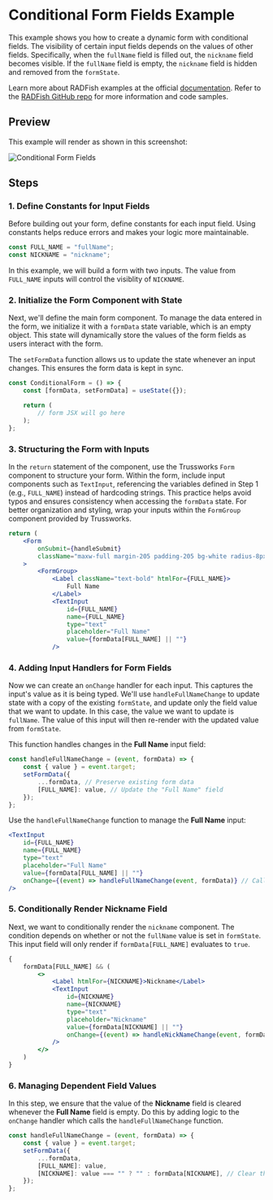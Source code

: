 # Conditional Form Fields Example

This example shows you how to create a dynamic form with conditional fields. The visibility of certain input fields depends on the values of other fields.  Specifically, when the `fullName` field is filled out, the `nickname` field becomes visible. If the `fullName` field is empty, the `nickname` field is hidden and removed from the `formState`.

Learn more about RADFish examples at the official [documentation](https://nmfs-radfish.github.io/radfish/developer-documentation/examples-and-templates#examples). Refer to the [RADFish GitHub repo](https://nmfs-radfish.github.io/radfish/) for more information and code samples.

## Preview
This example will render as shown in this screenshot:

![Conditional Form Fields](./src/assets/conditional-form-fields.png)


## Steps

### 1. Define Constants for Input Fields

Before building out your form, define constants for each input field. Using constants helps reduce errors and makes your logic more maintainable.

```jsx
const FULL_NAME = "fullName";
const NICKNAME = "nickname";
```

In this example, we will build a form with two inputs. The value from `FULL_NAME` inputs will control the visiblity of `NICKNAME`.

### 2. Initialize the Form Component with State

Next, we'll define the main form component. To manage the data entered in the form, we initialize it with a `formData` state variable, which is an empty object. This state will dynamically store the values of the form fields as users interact with the form.

The `setFormData` function allows us to update the state whenever an input changes. This ensures the form data is kept in sync.

```jsx
const ConditionalForm = () => {
    const [formData, setFormData] = useState({});

    return (
        // form JSX will go here
    );
};
```

### 3. Structuring the Form with Inputs

In the `return` statement of the component, use the Trussworks `Form` component to structure your form. Within the form, include input components such as `TextInput`, referencing the variables defined in Step 1 (e.g., `FULL_NAME`) instead of hardcoding strings. This practice helps avoid typos and ensures consistency when accessing the `formData` state. For better organization and styling, wrap your inputs within the `FormGroup` component provided by Trussworks.

```jsx
return (
    <Form
        onSubmit={handleSubmit}
        className="maxw-full margin-205 padding-205 bg-white radius-8px shadow-2"
    >
        <FormGroup>
            <Label className="text-bold" htmlFor={FULL_NAME}>
                Full Name
            </Label>
            <TextInput
                id={FULL_NAME}
                name={FULL_NAME}
                type="text"
                placeholder="Full Name"
                value={formData[FULL_NAME] || ""}
            />
```

### 4. Adding Input Handlers for Form Fields

Now we can create an `onChange` handler for each input. This captures the input's value as it is being typed. We'll use `handleFullNameChange` to update state with a copy of the existing `formState`, and update only the field value that we want to update. In this case, the value we want to update is `fullName`. The value of this input will then re-render with the updated value from `formState`.

This function handles changes in the **Full Name** input field:
```jsx
const handleFullNameChange = (event, formData) => {
    const { value } = event.target;
    setFormData({
        ...formData, // Preserve existing form data
        [FULL_NAME]: value, // Update the "Full Name" field
    });
};
```

Use the `handleFullNameChange` function to manage the **Full Name** input:
```jsx
<TextInput
    id={FULL_NAME}
    name={FULL_NAME}
    type="text"
    placeholder="Full Name"
    value={formData[FULL_NAME] || ""}
    onChange={(event) => handleFullNameChange(event, formData)} // Call the handleFullNameChange function to update the "Full Name" field
/>
```

### 5. Conditionally Render Nickname Field 

Next, we want to conditionally render the `nickname` component. The condition depends on whether or not the `fullName` value is set in `formState`. This input field will only render if `formData[FULL_NAME]` evaluates to `true`.

```jsx
{
    formData[FULL_NAME] && (
        <>
            <Label htmlFor={NICKNAME}>Nickname</Label>
            <TextInput
                id={NICKNAME}
                name={NICKNAME}
                type="text"
                placeholder="Nickname"
                value={formData[NICKNAME] || ""}
                onChange={(event) => handleNickNameChange(event, formData)}
            />
        </>
    )
}
```

### 6. Managing Dependent Field Values  

In this step, we ensure that the value of the **Nickname** field is cleared whenever the **Full Name** field is empty. Do this by adding logic to the `onChange` handler which calls the `handleFullNameChange` function.

```jsx
const handleFullNameChange = (event, formData) => {
    const { value } = event.target;
    setFormData({
        ...formData,
        [FULL_NAME]: value,
        [NICKNAME]: value === "" ? "" : formData[NICKNAME], // Clear the "Nickname" field if "Full Name" is empty
    });
};
```
